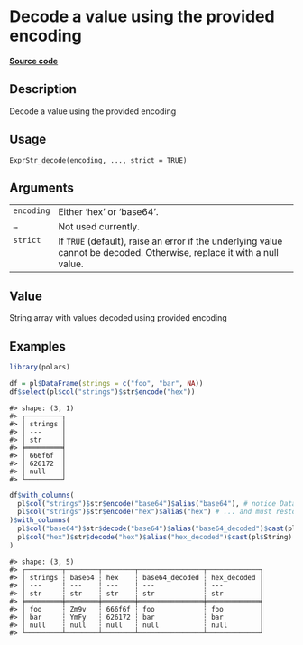 

# Decode a value using the provided encoding

[**Source code**](https://github.com/pola-rs/r-polars/tree/main/R/expr__string.R#L576)

## Description

Decode a value using the provided encoding

## Usage

<pre><code class='language-R'>ExprStr_decode(encoding, ..., strict = TRUE)
</code></pre>

## Arguments

<table>
<tr>
<td style="white-space: nowrap; font-family: monospace; vertical-align: top">
<code id="ExprStr_decode_:_encoding">encoding</code>
</td>
<td>
Either ‘hex’ or ‘base64’.
</td>
</tr>
<tr>
<td style="white-space: nowrap; font-family: monospace; vertical-align: top">
<code id="ExprStr_decode_:_...">…</code>
</td>
<td>
Not used currently.
</td>
</tr>
<tr>
<td style="white-space: nowrap; font-family: monospace; vertical-align: top">
<code id="ExprStr_decode_:_strict">strict</code>
</td>
<td>
If <code>TRUE</code> (default), raise an error if the underlying value
cannot be decoded. Otherwise, replace it with a null value.
</td>
</tr>
</table>

## Value

String array with values decoded using provided encoding

## Examples

``` r
library(polars)

df = pl$DataFrame(strings = c("foo", "bar", NA))
df$select(pl$col("strings")$str$encode("hex"))
```

    #> shape: (3, 1)
    #> ┌─────────┐
    #> │ strings │
    #> │ ---     │
    #> │ str     │
    #> ╞═════════╡
    #> │ 666f6f  │
    #> │ 626172  │
    #> │ null    │
    #> └─────────┘

``` r
df$with_columns(
  pl$col("strings")$str$encode("base64")$alias("base64"), # notice DataType is not encoded
  pl$col("strings")$str$encode("hex")$alias("hex") # ... and must restored with cast
)$with_columns(
  pl$col("base64")$str$decode("base64")$alias("base64_decoded")$cast(pl$String),
  pl$col("hex")$str$decode("hex")$alias("hex_decoded")$cast(pl$String)
)
```

    #> shape: (3, 5)
    #> ┌─────────┬────────┬────────┬────────────────┬─────────────┐
    #> │ strings ┆ base64 ┆ hex    ┆ base64_decoded ┆ hex_decoded │
    #> │ ---     ┆ ---    ┆ ---    ┆ ---            ┆ ---         │
    #> │ str     ┆ str    ┆ str    ┆ str            ┆ str         │
    #> ╞═════════╪════════╪════════╪════════════════╪═════════════╡
    #> │ foo     ┆ Zm9v   ┆ 666f6f ┆ foo            ┆ foo         │
    #> │ bar     ┆ YmFy   ┆ 626172 ┆ bar            ┆ bar         │
    #> │ null    ┆ null   ┆ null   ┆ null           ┆ null        │
    #> └─────────┴────────┴────────┴────────────────┴─────────────┘
